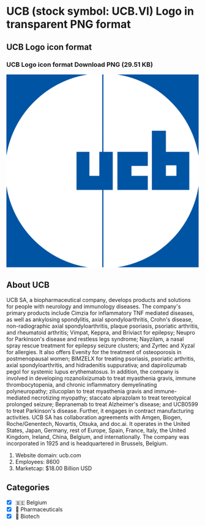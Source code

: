 # UCB (stock symbol: UCB.VI) Logo in transparent PNG format

## UCB Logo icon format

### UCB Logo icon format Download PNG (29.51 KB)

![UCB Logo icon format Download PNG (29.51 KB)](/img/orig/UCB.VI-b3f65fd5.png)

## About UCB

UCB SA, a biopharmaceutical company, develops products and solutions for people with neurology and immunology diseases. The company's primary products include Cimzia for inflammatory TNF mediated diseases, as well as ankylosing spondylitis, axial spondyloarthritis, Crohn's disease, non-radiographic axial spondyloarthritis, plaque psoriasis, psoriatic arthritis, and rheumatoid arthritis; Vimpat, Keppra, and Briviact for epilepsy; Neupro for Parkinson's disease and restless legs syndrome; Nayzilam, a nasal spray rescue treatment for epilepsy seizure clusters; and Zyrtec and Xyzal for allergies. It also offers Evenity for the treatment of osteoporosis in postmenopausal women; BIMZELX for treating psoriasis, psoriatic arthritis, axial spondyloarthritis, and hidradenitis suppurativa; and dapirolizumab pegol for systemic lupus erythematosus. In addition, the company is involved in developing rozanolixizumab to treat myasthenia gravis, immune thrombocytopenia, and chronic inflammatory demyelinating polyneuropathy; zilucoplan to treat myasthenia gravis and immune-mediated necrotizing myopathy; staccato alprazolam to treat tereotypical prolonged seizure; Bepranemab to treat Alzheimer's disease; and UCB0599 to treat Parkinson's disease. Further, it engages in contract manufacturing activities. UCB SA has collaboration agreements with Amgen, Biogen, Roche/Genentech, Novartis, Otsuka, and doc.ai. It operates in the United States, Japan, Germany, rest of Europe, Spain, France, Italy, the United Kingdom, Ireland, China, Belgium, and internationally. The company was incorporated in 1925 and is headquartered in Brussels, Belgium.

1. Website domain: ucb.com
2. Employees: 8600
3. Marketcap: $18.00 Billion USD


## Categories
- [x] 🇧🇪 Belgium
- [x] 💊 Pharmaceuticals
- [x] 🧬 Biotech
